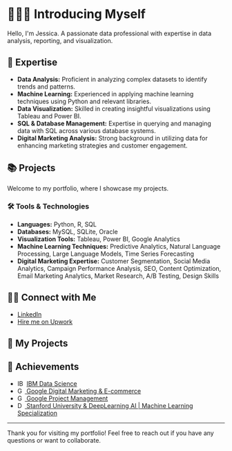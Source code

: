 # 🙋🏻‍♀️ Introducing Myself

Hello, I'm Jessica. A passionate data professional with expertise in data analysis, reporting, and visualization.

## 💼 Expertise
- **Data Analysis:** Proficient in analyzing complex datasets to identify trends and patterns.
- **Machine Learning:** Experienced in applying machine learning techniques using Python and relevant libraries.
- **Data Visualization:** Skilled in creating insightful visualizations using Tableau and Power BI.
- **SQL & Database Management:** Expertise in querying and managing data with SQL across various database systems.
- **Digital Marketing Analysis:** Strong background in utilizing data for enhancing marketing strategies and customer engagement.

## 📚 Projects

Welcome to my portfolio, where I showcase my projects.

### 🛠️ Tools & Technologies

- **Languages:** Python, R, SQL
- **Databases:** MySQL, SQLite, Oracle  
- **Visualization Tools:** Tableau, Power BI, Google Analytics  
- **Machine Learning Techniques:** Predictive Analytics, Natural Language Processing, Large Language Models, Time Series Forecasting
- **Digital Marketing Expertise:** Customer Segmentation, Social Media Analytics, Campaign Performance Analysis, SEO, Content Optimization, Email Marketing Analytics, Market Research, A/B Testing, Design Skills

## 👋🏻 Connect with Me
- [LinkedIn](https://www.linkedin.com/in/jessica-feto/)
- [Hire me on Upwork](https://www.upwork.com/freelancers/~yourprofile)

## 📂 My Projects


## 📝 Achievements
- <img src="https://www.ibm.com/brand/experience-guides/developer/b1db1ae501d522a1a4b49613fe07c9f1/01_8-bar-positive.svg" alt="IBM Logo" width="17" style="vertical-align: bottom;"> [ IBM Data Science ](https://coursera.org/share/456ac4fe16b74c7580d28d7041d00edf)
- <img src="https://cdn1.iconfinder.com/data/icons/google-s-logo/150/Google_Icons-09-1024.png" alt="Google Logo" width="17" style="vertical-align: bottom;">[ Google Digital Marketing & E-commerce ](https://coursera.org/share/61192aee61b7baba4b9f70e5d9654bd3)
- <img src="https://cdn1.iconfinder.com/data/icons/google-s-logo/150/Google_Icons-09-1024.png" alt="Google Logo" width="17" style="vertical-align: bottom;">[ Google Project Management](https://coursera.org/share/a2a699bfd15ec5ec2683ac52884e9ff8)
- <img src="https://aihubtest-bucket.s3.eu-north-1.amazonaws.com/public/storage/images/6066/https---cdn.evbuc.com-images-125559383-317212851579-1-original.20210208-232017.png" alt="Deep Learning AI Logo" width="17" style="vertical-align: bottom;">[ Stanford University & DeepLearning AI | Machine Learning Specialization](https://coursera.org/share/d8193d5684b5b6b2d1152d5094d2c3fc)
---

Thank you for visiting my portfolio! Feel free to reach out if you have any questions or want to collaborate.
